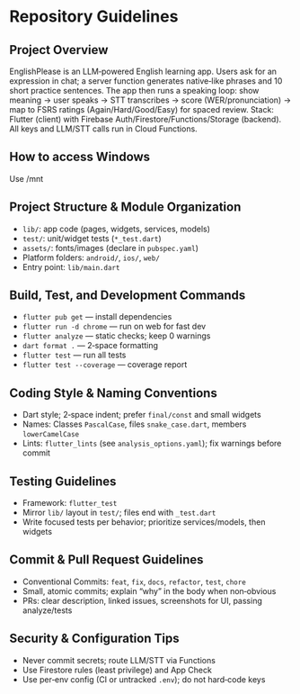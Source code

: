 # Repository Guidelines

## Project Overview
EnglishPlease is an LLM‑powered English learning app. Users ask for an expression in chat; a server function generates native‑like phrases and 10 short practice sentences. The app then runs a speaking loop: show meaning → user speaks → STT transcribes → score (WER/pronunciation) → map to FSRS ratings (Again/Hard/Good/Easy) for spaced review. Stack: Flutter (client) with Firebase Auth/Firestore/Functions/Storage (backend). All keys and LLM/STT calls run in Cloud Functions.

## How to access Windows
Use /mnt

## Project Structure & Module Organization
- `lib/`: app code (pages, widgets, services, models)
- `test/`: unit/widget tests (`*_test.dart`)
- `assets/`: fonts/images (declare in `pubspec.yaml`)
- Platform folders: `android/`, `ios/`, `web/`
- Entry point: `lib/main.dart`

## Build, Test, and Development Commands
- `flutter pub get` — install dependencies
- `flutter run -d chrome` — run on web for fast dev
- `flutter analyze` — static checks; keep 0 warnings
- `dart format .` — 2‑space formatting
- `flutter test` — run all tests
- `flutter test --coverage` — coverage report

## Coding Style & Naming Conventions
- Dart style; 2‑space indent; prefer `final/const` and small widgets
- Names: Classes `PascalCase`, files `snake_case.dart`, members `lowerCamelCase`
- Lints: `flutter_lints` (see `analysis_options.yaml`); fix warnings before commit

## Testing Guidelines
- Framework: `flutter_test`
- Mirror `lib/` layout in `test/`; files end with `_test.dart`
- Write focused tests per behavior; prioritize services/models, then widgets

## Commit & Pull Request Guidelines
- Conventional Commits: `feat`, `fix`, `docs`, `refactor`, `test`, `chore`
- Small, atomic commits; explain “why” in the body when non‑obvious
- PRs: clear description, linked issues, screenshots for UI, passing analyze/tests

## Security & Configuration Tips
- Never commit secrets; route LLM/STT via Functions
- Use Firestore rules (least privilege) and App Check
- Use per‑env config (CI or untracked `.env`); do not hard‑code keys
